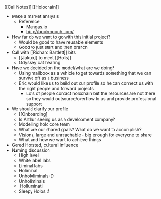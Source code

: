 [[Call Notes]] [[Holochain]]

- Make a market analysis
    - Reference
        - Mangas.io
        - http://bookmooch.com/
- How far do we want to go with this initial project?
    - Would be good to have reusable elements
    - Good to just start and then branch
- Call with [[Richard Bartlett]] bits
    - [[Jakub]] to meet [[Holis]]
    - Odyssey cat hearing
- Have we decided on the model/what are we doing?
    - Using mailboox as a vehicle to get towards something that we can survive off as a business
    - Eric would like us to build out our profile so he can connect us with the right people and forward projects
        - Lots of people contact holochain but the resources are not there so they would outsource/overflow to us and provide professional support
- We should clarify our profile
    - [[Onboarding]]
    - Is Arthur seeing us as a development company?
    - Modelling holo core team
    - What are our shared goals? What do we want to accomplish?
    - Visions, large and unreachable - big enough for everyone to share
    - What and how we want to achieve things
- Gered Hofsted, cultural influence
- Naming discussion
    - High level
    - White label labs
    - Liminal labs
    - Holiminal
    - Unhololiminals :D 
    - Unholiminals
    -  Holluminati
    - Sleepy Holos :f

